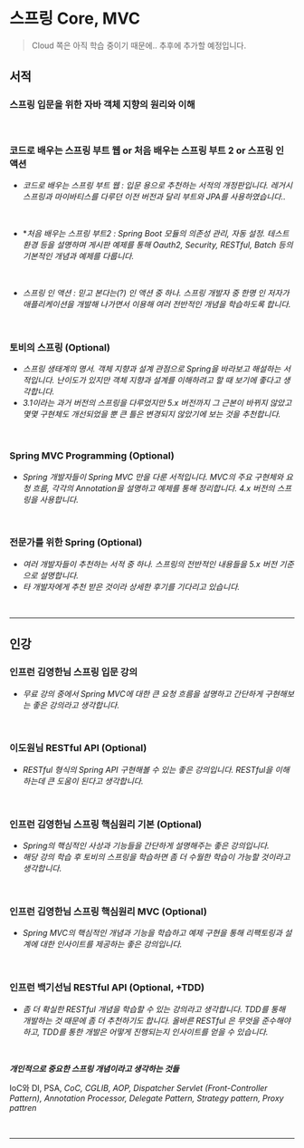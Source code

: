 
# 스프링 Core, MVC


> Cloud 쪽은 아직 학습 중이기 때문에.. 추후에 추가할 예정입니다.

## 서적

### 스프링 입문을 위한 자바 객체 지향의 원리와 이해

<br/>

### 코드로 배우는 스프링 부트 웹 or 처음 배우는 스프링 부트 2 or 스프링 인 액션

- *코드로 배우는 스프링 부트 웹 : 입문 용으로 추천하는 서적의 개정판입니다. 레거시 스프링과 마이바티스를 다루던 이전 버전과 달리 부트와 JPA를 사용하였습니다..*

<br/>

- **처음 배우는 스프링 부트2 : Spring Boot 모듈의 의존성 관리, 자동 설정. 테스트 환경 등을 설명하며 게시판 예제를 통해 Oauth2, Security, RESTful, Batch 등의 기본적인 개념과 예제를 다룹니다.*

<br/>

- *스프링 인 액션 : 믿고 본다는(?) 인 액션 중 하나. 스프링 개발자 중 한명 인 저자가 애플리케이션을 개발해 나가면서 이용해 여러 전반적인 개념을 학습하도록 합니다.*

<br/>

### 토비의 스프링 (Optional)

- *스프링 생태계의 명서. 객체 지향과 설계 관점으로 Spring을 바라보고 해설하는 서적입니다. 난이도가 있지만 객체 지향과 설계를 이해하려고 할 때 보기에 좋다고 생각합니다.*
- *3.1이라는 과거 버전의 스프링을 다루었지만 5.x 버전까지 그 근본이 바뀌지 않았고 몇몇 구현체도 개선되었을 뿐 큰 틀은 변경되지 않았기에 보는 것을 추천합니다.*

<br/>

### Spring MVC Programming (Optional)

- *Spring 개발자들이 Spring MVC 만을 다룬 서적입니다. MVC의 주요 구현체와 요청 흐름, 각각의 Annotation을 설명하고 예제를 통해 정리합니다. 4.x 버전의 스프링을 사용합니다.*

<br/>

### 전문가를 위한 Spring (Optional)

- *여러 개발자들이 추천하는 서적 중 하나. 스프링의 전반적인 내용들을 5.x 버전 기준으로 설명합니다.*
- *타 개발자에게 추천 받은 것이라 상세한 후기를 기다리고 있습니다.*

<br/>

---

## 인강

### 인프런 김영한님 스프링 입문 강의

- *무료 강의 중에서 Spring MVC에 대한 큰 요청 흐름을 설명하고 간단하게 구현해보는 좋은 강의라고 생각합니다.*

<br/>

### 이도원님 RESTful API (Optional)

- *RESTful 형식의 Spring API 구현해볼 수 있는 좋은 강의입니다. RESTful을 이해하는데 큰 도움이 된다고 생각합니다.*

<br/>

### 인프런 김영한님 스프링 핵심원리 기본 (Optional)

- *Spring의 핵심적인 사상과 기능들을 간단하게 설명해주는 좋은 강의입니다.*
- *해당 강의 학습 후 토비의 스프링을 학습하면 좀 더 수월한 학습이 가능할 것이라고 생각합니다.*

<br/>

### 인프런 김영한님 스프링 핵심원리 MVC (Optional)

- *Spring MVC의 핵심적인 개념과 기능을 학습하고 예제 구현을 통해 리팩토링과 설계에 대한 인사이트를 제공하는 좋은 강의입니다.*

<br/>

### 인프런 백기선님 RESTful API (Optional, +TDD)

- *좀 더 확실한 RESTful 개념을 학습할 수 있는 강의라고 생각합니다. TDD를 통해 개발하는 것 때문에 좀 더 추천하기도 합니다. 올바른 RESTful 은 무엇을 준수해야하고, TDD를 통한 개발은 어떻게 진행되는지 인사이트를 얻을 수 있습니다.*

<br/>

***개인적으로 중요한 스프링 개념이라고 생각하는 것들***

IoC와 DI, PSA, *CoC, CGLIB, AOP, Dispatcher Servlet (Front-Controller Pattern), Annotation Processor, Delegate Pattern,  Strategy pattern, Proxy pattren*

<br/>

---